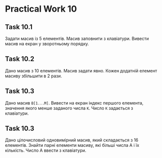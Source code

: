 # Practical Work 10

## Task 10.1
Задати масив із 5 елементів. Масив заповнити з клавіатури. Вивести масив на екран у зворотньому порядку. 

## Task 10.2
Дано масив з 10 елементів. Масив задати явно. Кожен додатній елемент масиву збільшити в 2 рази.

## Task 10.3
Дано масив `В[1...М]`. Вивести на екран індекс першого елемента, значення якого менше заданого числа `К`. Число `К` задається з клавіатури.

## Task 10.3
Дано цілочисловий одновимірний масив, який складається з 16 елементів. Знайти парні елементи масиву, які більші числа А і їх кількість. Число А ввести з клавіатури.
